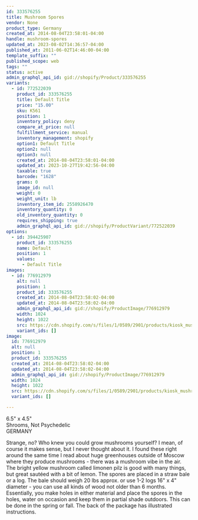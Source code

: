 ```yaml
---
id: 333576255
title: Mushroom Spores
vendor: None
product_type: Germany
created_at: 2014-08-04T23:58:01-04:00
handle: mushroom-spores
updated_at: 2023-08-02T14:36:57-04:00
published_at: 2011-06-02T14:46:00-04:00
template_suffix: ""
published_scope: web
tags: ""
status: active
admin_graphql_api_id: gid://shopify/Product/333576255
variants:
  - id: 772522039
    product_id: 333576255
    title: Default Title
    price: "15.00"
    sku: K561
    position: 1
    inventory_policy: deny
    compare_at_price: null
    fulfillment_service: manual
    inventory_management: shopify
    option1: Default Title
    option2: null
    option3: null
    created_at: 2014-08-04T23:58:01-04:00
    updated_at: 2023-10-27T19:42:56-04:00
    taxable: true
    barcode: "1628"
    grams: 0
    image_id: null
    weight: 0
    weight_unit: lb
    inventory_item_id: 2558926470
    inventory_quantity: 0
    old_inventory_quantity: 0
    requires_shipping: true
    admin_graphql_api_id: gid://shopify/ProductVariant/772522039
options:
  - id: 394425907
    product_id: 333576255
    name: Default
    position: 1
    values:
      - Default Title
images:
  - id: 776912979
    alt: null
    position: 1
    product_id: 333576255
    created_at: 2014-08-04T23:58:02-04:00
    updated_at: 2014-08-04T23:58:02-04:00
    admin_graphql_api_id: gid://shopify/ProductImage/776912979
    width: 1024
    height: 1022
    src: https://cdn.shopify.com/s/files/1/0589/2901/products/kiosk_mushroomspores.tif.jpeg?v=1407211082
    variant_ids: []
image:
  id: 776912979
  alt: null
  position: 1
  product_id: 333576255
  created_at: 2014-08-04T23:58:02-04:00
  updated_at: 2014-08-04T23:58:02-04:00
  admin_graphql_api_id: gid://shopify/ProductImage/776912979
  width: 1024
  height: 1022
  src: https://cdn.shopify.com/s/files/1/0589/2901/products/kiosk_mushroomspores.tif.jpeg?v=1407211082
  variant_ids: []

---
```


6.5" x 4.5"  
Shrooms, Not Psychedelic  
GERMANY

Strange, no? Who knew you could grow mushrooms yourself? I mean, of course it makes sense, but I never thought about it. I found these right around the same time I read about huge greenhouses outside of Moscow where they produce mushrooms - there was a mushroom vibe in the air. The bright yellow mushroom called limonen pilz is good with many things, but great sautéed with a bit of lemon. The spores are placed in a straw bale or a log. The bale should weigh 20 lbs approx. or use 1-2 logs 16" x 4" diameter - you can use all kinds of wood not older than 6 months. Essentially, you make holes in either material and place the spores in the holes, water on occasion and keep them in partial shade outdoors. This can be done in the spring or fall. The back of the package has illustrated instructions.